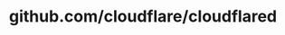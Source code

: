 ---
layout: post
title: github.com/cloudflare/cloudflared
categories: link
tags: [انگلیسی, گیت‌هاب, برنامه‌نویسی]
---